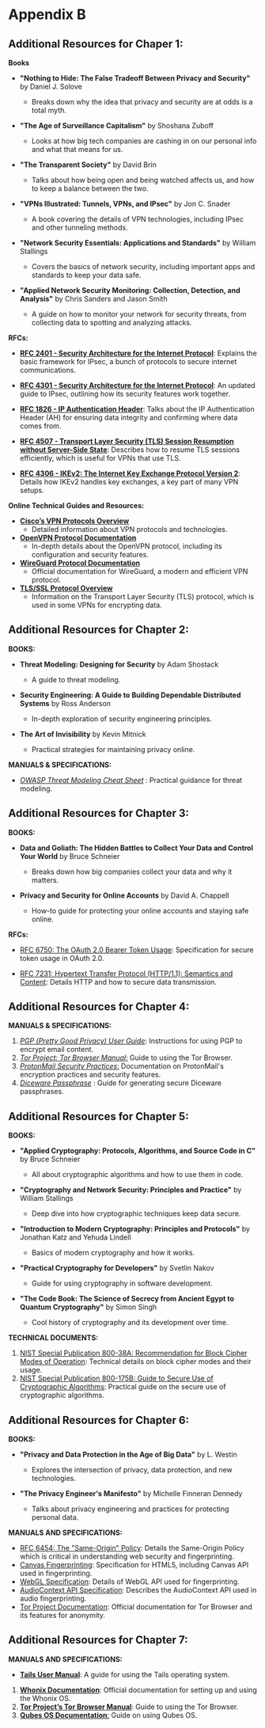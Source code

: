 # Appendix B

## Additional Resources for Chaper 1:

**Books**

- **"Nothing to Hide: The False Tradeoff Between Privacy and Security"** by Daniel J. Solove
  - Breaks down why the idea that privacy and security are at odds is a total myth.

- **"The Age of Surveillance Capitalism"** by Shoshana Zuboff
  -  Looks at how big tech companies are cashing in on our personal info and what that means for us.

- **"The Transparent Society"** by David Brin
  - Talks about how being open and being watched affects us, and how to keep a balance between the two.

- **"VPNs Illustrated: Tunnels, VPNs, and IPsec"** by Jon C. Snader
  - A  book covering the details of VPN technologies, including IPsec and other tunneling methods.
- **"Network Security Essentials: Applications and Standards"** by William Stallings
  - Covers the basics of network security, including important apps and standards to keep your data safe.

- **"Applied Network Security Monitoring: Collection, Detection, and Analysis"** by Chris Sanders and Jason Smith
  - A guide on how to monitor your network for security threats, from collecting data to spotting and analyzing attacks.

**RFCs:**

- **[RFC 2401 - Security Architecture for the Internet Protocol](https://www.rfc-editor.org/info/rfc2401)**: Explains the basic framework for IPsec, a bunch of protocols to secure internet communications.

- **[RFC 4301 - Security Architecture for the Internet Protocol](https://www.rfc-editor.org/info/rfc4301)**: An updated guide to IPsec, outlining how its security features work together.

- **[RFC 1826 - IP Authentication Header](https://www.rfc-editor.org/info/rfc1826)**: Talks about the IP Authentication Header (AH) for ensuring data integrity and confirming where data comes from.

- **[RFC 4507 - Transport Layer Security (TLS) Session Resumption without Server-Side State](https://www.rfc-editor.org/info/rfc4507)**: Describes how to resume TLS sessions efficiently, which is useful for VPNs that use TLS.

- **[RFC 4306 - IKEv2: The Internet Key Exchange Protocol Version 2](https://www.rfc-editor.org/info/rfc4306)**: Details how IKEv2 handles key exchanges, a key part of many VPN setups.

**Online Technical Guides and Resources:**

- **[Cisco’s VPN Protocols Overview](https://www.cisco.com/c/en/us/td/docs/ios/solutions_docs/vpdn/VPDNover.pdf)**  
   - Detailed information about VPN protocols and technologies.
- **[OpenVPN Protocol Documentation](https://openvpn.net/community-resources/reference-manual-for-openvpn-2-4/)**  
   - In-depth details about the OpenVPN protocol, including its configuration and security features.
- **[WireGuard Protocol Documentation](https://www.wireguard.com/protocol/)**  
   - Official documentation for WireGuard, a modern and efficient VPN protocol.
- **[TLS/SSL Protocol Overview](https://wiki.openssl.org/index.php/SSL_and_TLS_Protocols)**  
   - Information on the Transport Layer Security (TLS) protocol, which is used in some VPNs for encrypting data.

## Additional Resources for Chapter 2:

**BOOKS:**

- **Threat Modeling: Designing for Security** by Adam Shostack 
  - A guide to threat modeling.

- **Security Engineering: A Guide to Building Dependable Distributed Systems** by Ross Anderson
  - In-depth exploration of security engineering principles.

- **The Art of Invisibility** by Kevin Mitnick
  - Practical strategies for maintaining privacy online.

**MANUALS & SPECIFICATIONS:**

- *[OWASP Threat Modeling Cheat Sheet](https://cheatsheetseries.owasp.org/cheatsheets/Threat_Modeling_Cheat_Sheet.html)* : Practical guidance for threat modeling.



## Additional Resources for Chapter 3:

**BOOKS:**

- **Data and Goliath: The Hidden Battles to Collect Your Data and Control Your World** by Bruce Schneier 
  - Breaks down how big companies collect your data and why it matters.

- **Privacy and Security for Online Accounts** by David A. Chappell 
  - How-to guide for protecting your online accounts and staying safe online.

**RFCs:**

- [RFC 6750: The OAuth 2.0 Bearer Token Usage](https://tools.ietf.org/html/rfc6750): Specification for secure token usage in OAuth 2.0.

- [RFC 7231: Hypertext Transfer Protocol (HTTP/1.1): Semantics and Content](https://tools.ietf.org/html/rfc7231): Details HTTP and how to secure data transmission.

## Additional Resources for Chapter 4:

**MANUALS & SPECIFICATIONS:**

1. *[PGP (Pretty Good Privacy) User Guide](https://www.pgp.guide/)*: Instructions for using PGP to encrypt email content.
2. [*Tor Project: Tor Browser Manual*:](https://tb-manual.torproject.org/) Guide to using the Tor Browser.
3. [*ProtonMail Security Practices*:](https://proton.me/mail/security) Documentation on ProtonMail's encryption practices and security features.
4. [*Diceware Passphrase*](https://diceware.net/) : Guide for generating secure Diceware passphrases.

## Additional Resources for Chapter 5:

**BOOKS:**

- **"Applied Cryptography: Protocols, Algorithms, and Source Code in C"** by Bruce Schneier  
  - All about cryptographic algorithms and how to use them in code.

- **"Cryptography and Network Security: Principles and Practice"** by William Stallings 
  - Deep dive into how cryptographic techniques keep data secure.
- **"Introduction to Modern Cryptography: Principles and Protocols"** by Jonathan Katz and Yehuda Lindell 
  - Basics of modern cryptography and how it works.

- **"Practical Cryptography for Developers"** by Svetlin Nakov 
  - Guide for using cryptography in software development.

- **"The Code Book: The Science of Secrecy from Ancient Egypt to Quantum Cryptography"** by Simon Singh 
  - Cool history of cryptography and its development over time.

**TECHNICAL DOCUMENTS:**

1. [NIST Special Publication 800-38A: Recommendation for Block Cipher Modes of Operation](https://csrc.nist.gov/publications/detail/sp/800-38a/final): Technical details on block cipher modes and their usage.
2. [NIST Special Publication 800-175B: Guide to Secure Use of Cryptographic Algorithms](https://csrc.nist.gov/pubs/sp/800/175/b/r1/final): Practical guide on the secure use of cryptographic algorithms.



## Additional Resources for Chapter 6:

**BOOKS:**

- **"Privacy and Data Protection in the Age of Big Data"** by L. Westin  
  - Explores the intersection of privacy, data protection, and new technologies.

- **"The Privacy Engineer's Manifesto"** by Michelle Finneran Dennedy  
  - Talks about privacy engineering and practices for protecting personal data.

**MANUALS AND SPECIFICATIONS:**

- [RFC 6454: The "Same-Origin" Policy](https://tools.ietf.org/html/rfc6454): Details the Same-Origin Policy which is critical in understanding web security and fingerprinting.
- [Canvas Fingerprinting](https://www.w3.org/TR/html5/): Specification for HTML5, including Canvas API used in fingerprinting.
- [WebGL Specification](https://www.khronos.org/registry/webgl/specs/latest/): Details of WebGL API used for fingerprinting.
- [AudioContext API Specification](https://www.w3.org/TR/webaudio/): Describes the AudioContext API used in audio fingerprinting.
- [Tor Project Documentation](https://2019.www.torproject.org/docs/documentation.html.en): Official documentation for Tor Browser and its features for anonymity.



## Additional Resources for Chapter 7:

**MANUALS AND SPECIFICATIONS:**

- [**Tails User Manual**](https://tails.net/doc/index.en.html): A guide for using the Tails operating system.

1. [**Whonix Documentation**](https://www.whonix.org/wiki/Introduction): Official documentation for setting up and using the Whonix OS.
2. [**Tor Project’s Tor Browser Manual**](https://tb-manual.torproject.org/): Guide to using the Tor Browser.
3. [**Qubes OS Documentation**:](https://www.qubes-os.org/doc/) Guide on using Qubes OS.
